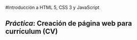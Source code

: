 #Introducción a HTML 5, CSS 3 y JavaScript

## *Práctica*: Creación de página web para currículum (CV)